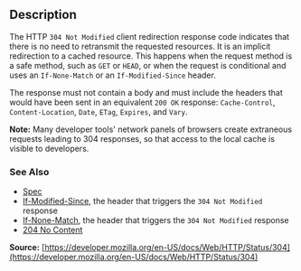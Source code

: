 ## Description

The HTTP `304 Not Modified` client redirection response
code indicates that there is no need to retransmit the requested resources. It is an
implicit redirection to a cached resource. This happens when the request method is
a safe method, such as `GET` or `HEAD`,
or when the request is conditional and uses an `If-None-Match` or an
`If-Modified-Since` header.

The response must not contain a body and must include the headers that would
have been sent in an equivalent `200 OK` response:
`Cache-Control`, `Content-Location`, `Date`, `ETag`, `Expires`, and `Vary`.

<aside class="info"><strong>Note:</strong> Many developer tools' network panels
of browsers create extraneous requests leading to 304 responses, so that
access to the local cache is visible to developers.</aside>

### See Also

- [Spec](https://httpwg.org/specs/rfc9110.html#status.304)
- [If-Modified-Since](https://developer.mozilla.org/en-US/docs/Web/HTTP/Headers/If-Modified-Since), the header that triggers the `304 Not Modified` response
- [If-None-Match](https://developer.mozilla.org/en-US/docs/Web/HTTP/Headers/If-None-Match), the header that triggers the `304 Not Modified` response
- [204 No Content](https://http.cat/status/204)

**Source:** [https://developer.mozilla.org/en-US/docs/Web/HTTP/Status/304](https://developer.mozilla.org/en-US/docs/Web/HTTP/Status/304)
